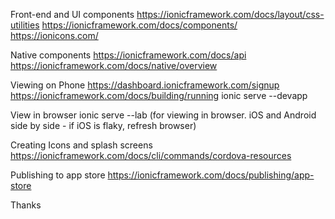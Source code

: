 Front-end and UI components
https://ionicframework.com/docs/layout/css-utilities
https://ionicframework.com/docs/components/
https://ionicons.com/


Native components
https://ionicframework.com/docs/api
https://ionicframework.com/docs/native/overview


Viewing on Phone
https://dashboard.ionicframework.com/signup
https://ionicframework.com/docs/building/running
ionic serve --devapp

View in browser
ionic serve --lab (for viewing in browser. iOS and Android side by side - if iOS is flaky, refresh browser)


Creating Icons and splash screens
https://ionicframework.com/docs/cli/commands/cordova-resources

Publishing to app store
https://ionicframework.com/docs/publishing/app-store

Thanks
